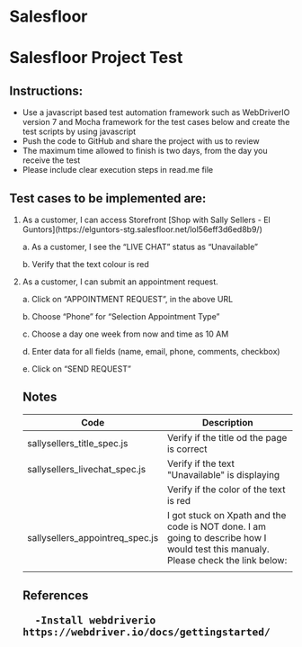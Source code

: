 # Salesfloor
# Salesfloor Project Test

<h2> Instructions: </h2>

- Use a javascript based test automation framework such as WebDriverIO version 7 and Mocha framework for the test cases below and create the test scripts by using javascript
- Push the code to GitHub and share the project with us to review
- The maximum time allowed to finish is two days, from the day you receive the test
- Please include clear execution steps in read.me file 

<h2> Test cases to be implemented are: </h2>

<ol>
  <li> As a customer, I can access Storefront [Shop with Sally Sellers - El Guntors](https://elguntors-stg.salesfloor.net/lol56eff3d6ed8b9/) </li>

  a. As a customer, I see the “LIVE CHAT” status as “Unavailable” 
  
  b. Verify that the text colour is red

  <li> As a customer, I can submit an appointment request. </li>

   a. Click on “APPOINTMENT REQUEST”, in the above URL
  
   b. Choose “Phone” for “Selection Appointment Type”
  
   c. Choose a day one week from now and time as 10 AM
   
   d. Enter data for all fields (name, email, phone, comments, checkbox)
   
   e. Click on “SEND REQUEST”
  
  
  <h2> Notes </h2>
  
  |  Code    |    Description  |
  |------|------|
  | sallysellers_title_spec.js    | Verify if the title od the page is correct     |
  | sallysellers_livechat_spec.js | Verify if the text "Unavailable" is displaying |
  |                               | Verify if the color of the text is red         |
  | sallysellers_appointreq_spec.js | I got stuck on Xpath and the code is NOT done.  I am going to describe how I would test this  manualy.  Please check the link below: |
  |                                 |                                                                                                                 |
 
  
   
   <h2> References
     
      -Install webdriverio https://webdriver.io/docs/gettingstarted/

